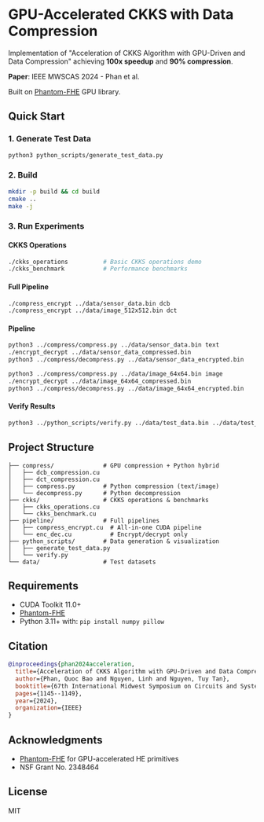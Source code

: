 # GPU-Accelerated CKKS with Data Compression

Implementation of "Acceleration of CKKS Algorithm with GPU-Driven and Data Compression" achieving **100x speedup** and **90% compression**.

**Paper**: IEEE MWSCAS 2024 - Phan et al.

Built on [Phantom-FHE](https://github.com/encryptorion-lab/phantom-fhe) GPU library.

## Quick Start

### 1. Generate Test Data
```bash
python3 python_scripts/generate_test_data.py
```

### 2. Build
```bash
mkdir -p build && cd build
cmake ..
make -j
```

### 3. Run Experiments

#### CKKS Operations
```bash
./ckks_operations          # Basic CKKS operations demo
./ckks_benchmark           # Performance benchmarks
```

#### Full Pipeline
```bash
./compress_encrypt ../data/sensor_data.bin dcb
./compress_encrypt ../data/image_512x512.bin dct
```

#### Pipeline
```bash
python3 ../compress/compress.py ../data/sensor_data.bin text
./encrypt_decrypt ../data/sensor_data_compressed.bin
python3 ../compress/decompress.py ../data/sensor_data_encrypted.bin

python3 ../compress/compress.py ../data/image_64x64.bin image
./encrypt_decrypt ../data/image_64x64_compressed.bin
python3 ../compress/decompress.py ../data/image_64x64_encrypted.bin
```

#### Verify Results
```bash
python3 ../python_scripts/verify.py ../data/test_data.bin ../data/test_data_decompressed.bin
```

## Project Structure
```
├── compress/              # GPU compression + Python hybrid
│   ├── dcb_compression.cu
│   ├── dct_compression.cu
│   ├── compress.py        # Python compression (text/image)
│   └── decompress.py      # Python decompression
├── ckks/                  # CKKS operations & benchmarks
│   ├── ckks_operations.cu
│   └── ckks_benchmark.cu
├── pipeline/              # Full pipelines
│   ├── compress_encrypt.cu  # All-in-one CUDA pipeline
│   └── enc_dec.cu           # Encrypt/decrypt only
├── python_scripts/        # Data generation & visualization
│   ├── generate_test_data.py
│   └── verify.py
└── data/                  # Test datasets
```

## Requirements

- CUDA Toolkit 11.0+
- [Phantom-FHE](https://github.com/encryptorion-lab/phantom-fhe)
- Python 3.11+ with: `pip install numpy pillow`

## Citation
```bibtex
@inproceedings{phan2024acceleration,
  title={Acceleration of CKKS Algorithm with GPU-Driven and Data Compression},
  author={Phan, Quoc Bao and Nguyen, Linh and Nguyen, Tuy Tan},
  booktitle={67th International Midwest Symposium on Circuits and Systems (MWSCAS)},
  pages={1145--1149},
  year={2024},
  organization={IEEE}
}
```

## Acknowledgments

- [Phantom-FHE](https://github.com/encryptorion-lab/phantom-fhe) for GPU-accelerated HE primitives
- NSF Grant No. 2348464

## License

MIT